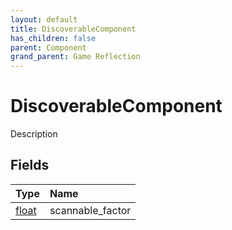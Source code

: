 ```yaml
---
layout: default
title: DiscoverableComponent
has_children: false
parent: Component
grand_parent: Game Reflection
---
```

# DiscoverableComponent
Description 

## Fields

| Type | Name |
|:-------------|:--------------|
| [float](/docs/game-reflection/components/float) | scannable_factor |

